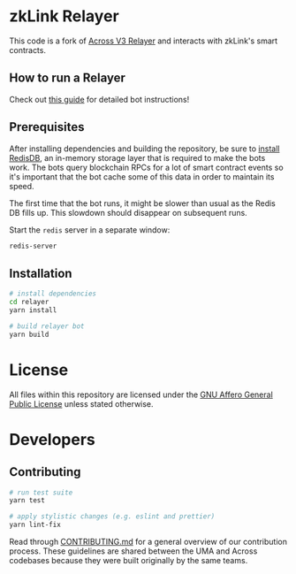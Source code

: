 # zkLink Relayer

This code is a fork of [Across V3 Relayer](https://github.com/across-protocol/relayer) and interacts with zkLink's smart contracts.

## How to run a Relayer

Check out [this guide](./running-a-relayer.md) for detailed bot instructions!

## Prerequisites

After installing dependencies and building the repository, be sure to [install RedisDB](https://redis.io/docs/getting-started/installation/), an in-memory storage layer that is required to make the bots work. The bots query blockchain RPCs for a lot of smart contract events so it's important that the bot
cache some of this data in order to maintain its speed.

The first time that the bot runs, it might be slower than usual as the Redis DB fills up. This slowdown should disappear on subsequent runs.

Start the `redis` server in a separate window:

```sh
redis-server
```

## Installation

```sh
# install dependencies
cd relayer
yarn install

# build relayer bot
yarn build
```

# License

All files within this repository are licensed under the [GNU Affero General Public License](LICENCE) unless stated otherwise.

# Developers

## Contributing

```sh
# run test suite
yarn test

# apply stylistic changes (e.g. eslint and prettier)
yarn lint-fix
```

Read through [CONTRIBUTING.md](https://github.com/UMAprotocol/protocol/blob/master/CONTRIBUTING.md) for a general overview of our contribution process. These guidelines are shared between the UMA and Across codebases because they were built originally by the same teams.
